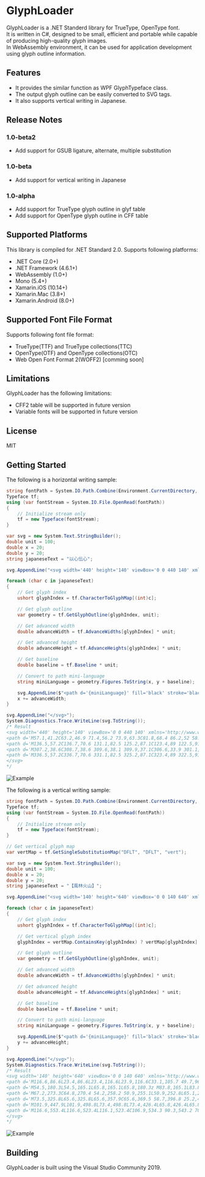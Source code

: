 ﻿# GlyphLoader
GlyphLoader is a .NET Standerd library for TrueType, OpenType font.  
It is written in C#, designed to be small, efficient and portable while capable of producing high-quality glyph images.  
In WebAssembly environment, it can be used for application development using glyph outline information.  

## Features

- It provides the similar function as WPF GlyphTypeface class.
- The output glyph outline can be easily converted to SVG tags.
- It also supports vertical writing in Japanese.

## Release Notes

### 1.0-beta2

- Add support for GSUB ligature, alternate, multiple substitution

### 1.0-beta

- Add support for vertical writing in Japanese

### 1.0-alpha

- Add support for TrueType glyph outline in glyf table
- Add support for OpenType glyph outline in CFF table

## Supported Platforms
This library is compiled for .NET Standard 2.0. Supports following platforms:

- .NET Core (2.0+)
- .NET Framework (4.6.1+)
- WebAssembly (1.0+)
- Mono (5.4+)
- Xamarin.iOS (10.14+)
- Xamarin.Mac (3.8+)
- Xamarin.Android (8.0+)

## Supported Font File Format
Supports following font file format:

- TrueType(TTF) and TrueType collections(TTC)
- OpenType(OTF) and OpenType collections(OTC)
- Web Open Font Format 2(WOFF2) [comming soon]

## Limitations
GlyphLoader has the following limitations:

- CFF2 table will be supported in future version
- Variable fonts will be supported in future version

## License
MIT

## Getting Started

The following is a horizontal writing sample:

```cs
string fontPath = System.IO.Path.Combine(Environment.CurrentDirectory, "NotoSerifJP-Regular.otf");
Typeface tf;
using (var fontStream = System.IO.File.OpenRead(fontPath))
{
    // Initialize stream only
    tf = new Typeface(fontStream);
}

var svg = new System.Text.StringBuilder();
double unit = 100;
double x = 20;
double y = 20;
string japaneseText = "以心伝心";

svg.AppendLine("<svg width='440' height='140' viewBox='0 0 440 140' xmlns='http://www.w3.org/2000/svg' version='1.1'>");

foreach (char c in japaneseText)
{
    // Get glyph index
    ushort glyphIndex = tf.CharacterToGlyphMap[(int)c];

    // Get glyph outline
    var geometry = tf.GetGlyphOutline(glyphIndex, unit);

    // Get advanced width
    double advanceWidth = tf.AdvanceWidths[glyphIndex] * unit;

    // Get advanced height
    double advanceHeight = tf.AdvanceHeights[glyphIndex] * unit;

    // Get baseline
    double baseline = tf.Baseline * unit;

    // Convert to path mini-language
    string miniLanguage = geometry.Figures.ToString(x, y + baseline);

    svg.AppendLine($"<path d='{miniLanguage}' fill='black' stroke='black' stroke-width='0' />");
    x += advanceWidth;
}

svg.AppendLine("</svg>");
System.Diagnostics.Trace.WriteLine(svg.ToString());
/* Result
<svg width='440' height='140' viewBox='0 0 440 140' xmlns='http://www.w3.org/2000/svg' version='1.1'>
<path d='M57.1,41.2C63.2,46.9 71.4,56.2 73.9,63.3C81.8,68.4 86.2,52 58.1,40.4z M71.1,82.5C61.8,85.9 52.5,89.3 44.5,92.1L43.5,32.9C46.1,32.5 46.9,31.4 47,30L37,29.2L38,94.3C31.8,96.4 26.6,98.1 23.3,98.9L27.6,107.4C28.6,107 29.5,105.9 29.7,104.7C48,96.4 61.6,89.2 71.6,84z M98.5,29.4C97.6,67 93.2,93.3 46.9,113.8L48,115.7C68.8,108.2 81.9,99.3 90.3,88.9C97.8,96.3 106.5,106.4 109.6,114.2C117.9,119.5 121.7,102.5 91.9,86.8C102.7,72 104.6,54.3 105.6,33.6C107.8,33.3 109,32.2 109.3,30.7z ' fill='black' stroke='black' stroke-width='0' />
<path d='M136.5,57.2C136.7,70.6 131.1,82.5 125.2,87.1C123.4,89 122.5,91.5 123.9,93.3C125.6,95.3 129.6,94 132.5,90.9C136.9,86.2 142.4,74.8 138.3,57.2z M152.8,26.5L152.2,28.1C165.1,33.7 174,41.9 177.3,47.2C185.2,51.4 189.5,33.5 152.8,26.5z M195.6,56L194.6,57.1C205.5,66.4 209.1,81.1 209.4,90.2C216.7,98.7 225.3,72.3 195.6,56z M151,46.9L151,104.4C151,110.8 153.6,112.5 162.9,112.5L176.7,112.5C196.2,112.5 200,111.4 200,107.9C200,106.5 199.3,105.7 196.9,104.9L196.7,86.7L195.4,86.7C193.9,94.9 192.5,102.1 191.6,104.1C191.1,105.2 190.6,105.7 189.2,105.9C187.3,106.1 182.8,106.1 176.8,106.1L163.7,106.1C158.4,106.1 157.6,105.3 157.6,103L157.6,50.7C159.8,50.3 160.8,49.3 161,48z ' fill='black' stroke='black' stroke-width='0' />
<path d='M307.2,38.6C308.7,38.6 309.6,38.1 309.9,37.1C306.6,33.9 301.1,29.6 301.1,29.6L296.4,35.7L257.2,35.7L257.9,38.6z M246.5,24.2C241.4,43.2 232.7,62.2 224,74.3L225.4,75.3C229.8,71 234,65.8 237.9,59.9L237.9,115.7L239.1,115.7C241.5,115.7 244.3,114.1 244.4,113.5L244.4,54C246.2,53.7 247.1,53 247.4,52.1L243.4,50.6C247.1,44 250.3,36.8 253,29.3C255.2,29.4 256.4,28.6 256.9,27.5z M303.6,63.1L249,63.1L249.7,66.1L273.3,66.1C270.5,77.2 265.5,93.4 261.9,103C256.5,103.5 252,103.8 248.8,103.9L252.9,113C253.9,112.8 254.9,112.1 255.5,111C276.6,107 292,103.8 303.8,101.1C305.9,105.3 307.5,109.4 308.3,113C316.2,119.6 321.1,100.5 292,79.9L290.6,80.7C294.5,85.7 299.1,92.4 302.7,99.1C288.8,100.6 275.5,101.9 265,102.8C270.3,93.3 277.2,78 281.9,66.1L314.8,66.1C316,66.1 317,65.6 317.3,64.5C314,61.4 308.5,57.1 308.5,57.1z ' fill='black' stroke='black' stroke-width='0' />
<path d='M336.5,57.2C336.7,70.6 331.1,82.5 325.2,87.1C323.4,89 322.5,91.5 323.9,93.3C325.6,95.3 329.6,94 332.5,90.9C336.9,86.2 342.4,74.8 338.3,57.2z M352.8,26.5L352.2,28.1C365.1,33.7 374,41.9 377.3,47.2C385.2,51.4 389.5,33.5 352.8,26.5z M395.6,56L394.6,57.1C405.5,66.4 409.1,81.1 409.4,90.2C416.7,98.7 425.3,72.3 395.6,56z M351,46.9L351,104.4C351,110.8 353.6,112.5 362.9,112.5L376.7,112.5C396.2,112.5 400,111.4 400,107.9C400,106.5 399.3,105.7 396.9,104.9L396.7,86.7L395.4,86.7C393.9,94.9 392.5,102.1 391.6,104.1C391.1,105.2 390.6,105.7 389.2,105.9C387.3,106.1 382.8,106.1 376.8,106.1L363.7,106.1C358.4,106.1 357.6,105.3 357.6,103L357.6,50.7C359.8,50.3 360.8,49.3 361,48z ' fill='black' stroke='black' stroke-width='0' />
</svg>
*/
```
![Example](./docs/examples/ishindenshin.svg)

The following is a vertical writing sample:

```cs
string fontPath = System.IO.Path.Combine(Environment.CurrentDirectory, "NotoSansJP-Regular.otf");
Typeface tf;
using (var fontStream = System.IO.File.OpenRead(fontPath))
{
    // Initialize stream only
    tf = new Typeface(fontStream);
}

// Get vertical glyph map
var vertMap = tf.GetSingleSubstitutionMap("DFLT", "DFLT", "vert");

var svg = new System.Text.StringBuilder();
double unit = 100;
double x = 20;
double y = 20;
string japaneseText = "【風林火山】";

svg.AppendLine("<svg width='140' height='640' viewBox='0 0 140 640' xmlns='http://www.w3.org/2000/svg' version='1.1'>");

foreach (char c in japaneseText)
{
    // Get glyph index
    ushort glyphIndex = tf.CharacterToGlyphMap[(int)c];

    // Get vertical glyph index
    glyphIndex = vertMap.ContainsKey(glyphIndex) ? vertMap[glyphIndex] : glyphIndex;

    // Get glyph outline
    var geometry = tf.GetGlyphOutline(glyphIndex, unit);

    // Get advanced width
    double advanceWidth = tf.AdvanceWidths[glyphIndex] * unit;

    // Get advanced height
    double advanceHeight = tf.AdvanceHeights[glyphIndex] * unit;

    // Get baseline
    double baseline = tf.Baseline * unit;

    // Convert to path mini-language
    string miniLanguage = geometry.Figures.ToString(x, y + baseline);

    svg.AppendLine($"<path d='{miniLanguage}' fill='black' stroke='black' stroke-width='0' />");
    y += advanceHeight;
}

svg.AppendLine("</svg>");
System.Diagnostics.Trace.WriteLine(svg.ToString());
/* Result
<svg width='140' height='640' viewBox='0 0 140 640' xmlns='http://www.w3.org/2000/svg' version='1.1'>
<path d='M116.6,86.6L23.4,86.6L23.4,116.6L23.9,116.6C33.1,105.7 49.7,96.8 70,96.8C90.3,96.8 106.9,105.7 116.1,116.6L116.6,116.6z ' fill='black' stroke='black' stroke-width='0' />
<path d='M54.5,180.3L54.5,165.1L65.8,165.1L65.8,180.3z M83.8,165.1L83.8,180.3L72.4,180.3L72.4,165.1z M79.9,190.6C81.8,193.2 83.6,196.1 85.3,199.1L72.4,199.9L72.4,186.2L90.1,186.2L90.1,159.1L72.4,159.1L72.4,149.4C79.8,148.5 86.7,147.3 92.2,145.8L87,140.4C77.5,143 60.2,145 45.7,146C46.5,147.5 47.4,150 47.7,151.5C53.5,151.3 59.7,150.8 65.8,150.2L65.8,159.1L48.5,159.1L48.5,186.2L65.8,186.2L65.8,200.3C56.8,200.8 48.7,201.3 42.5,201.6L43,208.4C54.8,207.5 71.8,206.3 88.4,205.1C89.8,207.9 90.8,210.6 91.4,212.8L97.5,210.6C95.8,204.5 90.8,195.3 85.6,188.7z M35.7,129.8L35.7,161.8C35.7,177.1 34.6,197.4 23.9,211.6C25.6,212.5 28.6,214.5 29.8,215.8C41.1,200.7 42.8,178 42.8,161.8L42.8,136.6L96.8,136.6C97.1,180.2 97,215.6 109.2,215.6C114.3,215.6 115.8,210.6 116.5,197.7C115.1,196.5 113.2,194.4 111.9,192.4C111.7,201.1 111.2,207.9 109.9,207.9C104,207.9 103.8,166.9 103.9,129.8z ' fill='black' stroke='black' stroke-width='0' />
<path d='M67.2,273.3C64.8,270.4 54.2,258.2 50.9,255.1L50.9,252.8L65.1,252.8L65.1,245.7L50.9,245.7L50.9,224.3L43.6,224.3L43.6,245.7L25.8,245.7L25.8,252.8L42.3,252.8C38.5,266.6 30.8,282 23.3,290.4C24.6,292.2 26.4,295.1 27.3,297.3C33.3,290.3 39.3,278.7 43.6,266.7L43.6,315.5L50.9,315.5L50.9,264C55,269.2 60.1,276.1 62.3,279.7z M113.6,252.8L113.6,245.7L94.7,245.7L94.7,224.3L87.4,224.3L87.4,245.7L69.4,245.7L69.4,252.8L85.8,252.8C81.2,268.8 71.9,285.1 62.4,294.4C63.8,296.1 65.8,298.9 66.8,300.9C74.6,293.1 82.1,280.1 87.4,266.4L87.4,315.5L94.7,315.5L94.7,266.1C99.1,279.2 104.9,291.4 111,299.1C112.3,297.1 114.9,294.6 116.7,293.3C108.7,284.6 101.1,268.6 96.6,252.8z ' fill='black' stroke='black' stroke-width='0' />
<path d='M73.5,325.8L65.6,325.8L65.6,357.9C65.6,369.5 58.7,396.8 25.2,409.6C26.9,411.1 29.3,414.2 30.3,415.7C58.5,404.1 67.6,382 69.5,372.3C71.5,381.9 81.2,404.8 110.1,415.7C111.2,413.7 113.4,410.5 115,408.9C80.6,396.7 73.5,369.3 73.5,357.9z M102.7,344.3C99.4,353 93.1,365 88.2,372.3L94.4,375.2C99.5,368.1 105.9,356.8 110.7,347.5z M40.4,344.5C38.8,355.6 35.4,366.4 27.4,372.4L33.8,376.8C42.7,370 46,357.9 47.8,346z ' fill='black' stroke='black' stroke-width='0' />
<path d='M101.9,447.9L101.9,498.8L73.4,498.8L73.4,426.4L65.8,426.4L65.8,498.8L38.3,498.8L38.3,448L30.8,448L30.8,514.4L38.3,514.4L38.3,506.3L101.9,506.3L101.9,514L109.5,514L109.5,447.9z ' fill='black' stroke='black' stroke-width='0' />
<path d='M116.6,553.4L116.6,523.4L116.1,523.4C106.9,534.3 90.3,543.2 70,543.2C49.7,543.2 33.1,534.3 23.9,523.4L23.4,523.4L23.4,553.4z ' fill='black' stroke='black' stroke-width='0' />
</svg>
*/
```
![Example](./docs/examples/furinkazan.svg)

## Building

GlyphLoader is built using the Visual Studio Community 2019.
